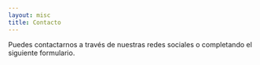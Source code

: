 ```yaml
---
layout: misc
title: Contacto
---
```


Puedes contactarnos a través de nuestras redes sociales o completando el siguiente formulario.